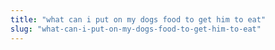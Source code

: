 ```yaml
---
title: "what can i put on my dogs food to get him to eat"
slug: "what-can-i-put-on-my-dogs-food-to-get-him-to-eat"
---
```


